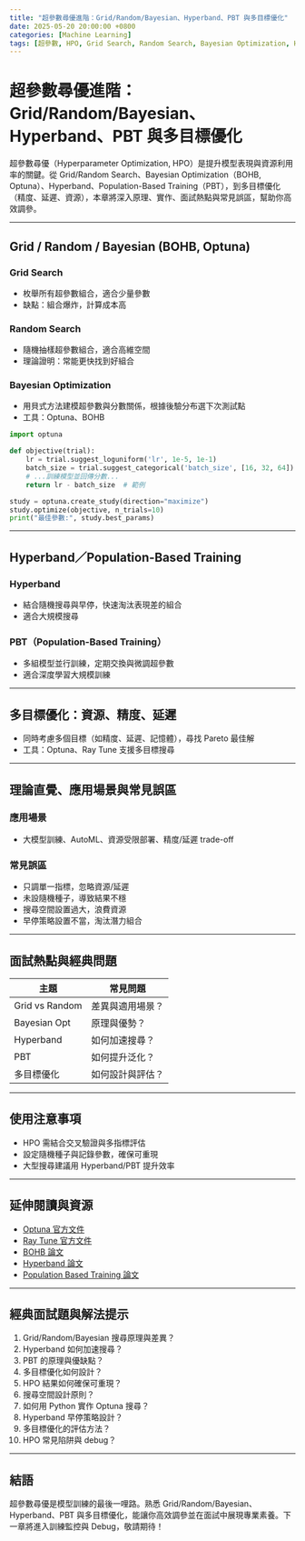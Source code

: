 ```yaml
---
title: "超參數尋優進階：Grid/Random/Bayesian、Hyperband、PBT 與多目標優化"
date: 2025-05-20 20:00:00 +0800
categories: [Machine Learning]
tags: [超參數, HPO, Grid Search, Random Search, Bayesian Optimization, Hyperband, PBT, Optuna, BOHB, 多目標優化]
---
```


# 超參數尋優進階：Grid/Random/Bayesian、Hyperband、PBT 與多目標優化

超參數尋優（Hyperparameter Optimization, HPO）是提升模型表現與資源利用率的關鍵。從 Grid/Random Search、Bayesian Optimization（BOHB, Optuna）、Hyperband、Population-Based Training（PBT），到多目標優化（精度、延遲、資源），本章將深入原理、實作、面試熱點與常見誤區，幫助你高效調參。

---

## Grid / Random / Bayesian (BOHB, Optuna)

### Grid Search

- 枚舉所有超參數組合，適合少量參數
- 缺點：組合爆炸，計算成本高

### Random Search

- 隨機抽樣超參數組合，適合高維空間
- 理論證明：常能更快找到好組合

### Bayesian Optimization

- 用貝式方法建模超參數與分數關係，根據後驗分布選下次測試點
- 工具：Optuna、BOHB

```python
import optuna

def objective(trial):
    lr = trial.suggest_loguniform('lr', 1e-5, 1e-1)
    batch_size = trial.suggest_categorical('batch_size', [16, 32, 64])
    # ...訓練模型並回傳分數...
    return lr - batch_size  # 範例

study = optuna.create_study(direction="maximize")
study.optimize(objective, n_trials=10)
print("最佳參數:", study.best_params)
```

---

## Hyperband／Population-Based Training

### Hyperband

- 結合隨機搜尋與早停，快速淘汰表現差的組合
- 適合大規模搜尋

### PBT（Population-Based Training）

- 多組模型並行訓練，定期交換與微調超參數
- 適合深度學習大規模訓練

---

## 多目標優化：資源、精度、延遲

- 同時考慮多個目標（如精度、延遲、記憶體），尋找 Pareto 最佳解
- 工具：Optuna、Ray Tune 支援多目標搜尋

---

## 理論直覺、應用場景與常見誤區

### 應用場景

- 大模型訓練、AutoML、資源受限部署、精度/延遲 trade-off

### 常見誤區

- 只調單一指標，忽略資源/延遲
- 未設隨機種子，導致結果不穩
- 搜尋空間設置過大，浪費資源
- 早停策略設置不當，淘汰潛力組合

---

## 面試熱點與經典問題

| 主題           | 常見問題         |
| -------------- | ---------------- |
| Grid vs Random | 差異與適用場景？ |
| Bayesian Opt   | 原理與優勢？     |
| Hyperband      | 如何加速搜尋？   |
| PBT            | 如何提升泛化？   |
| 多目標優化     | 如何設計與評估？ |

---

## 使用注意事項

* HPO 需結合交叉驗證與多指標評估
* 設定隨機種子與記錄參數，確保可重現
* 大型搜尋建議用 Hyperband/PBT 提升效率

---

## 延伸閱讀與資源

* [Optuna 官方文件](https://optuna.org/)
* [Ray Tune 官方文件](https://docs.ray.io/en/latest/tune/index.html)
* [BOHB 論文](https://arxiv.org/abs/1807.01774)
* [Hyperband 論文](https://arxiv.org/abs/1603.06560)
* [Population Based Training 論文](https://arxiv.org/abs/1711.09846)

---

## 經典面試題與解法提示

1. Grid/Random/Bayesian 搜尋原理與差異？
2. Hyperband 如何加速搜尋？
3. PBT 的原理與優缺點？
4. 多目標優化如何設計？
5. HPO 結果如何確保可重現？
6. 搜尋空間設計原則？
7. 如何用 Python 實作 Optuna 搜尋？
8. Hyperband 早停策略設計？
9. 多目標優化的評估方法？
10. HPO 常見陷阱與 debug？

---

## 結語

超參數尋優是模型訓練的最後一哩路。熟悉 Grid/Random/Bayesian、Hyperband、PBT 與多目標優化，能讓你高效調參並在面試中展現專業素養。下一章將進入訓練監控與 Debug，敬請期待！
